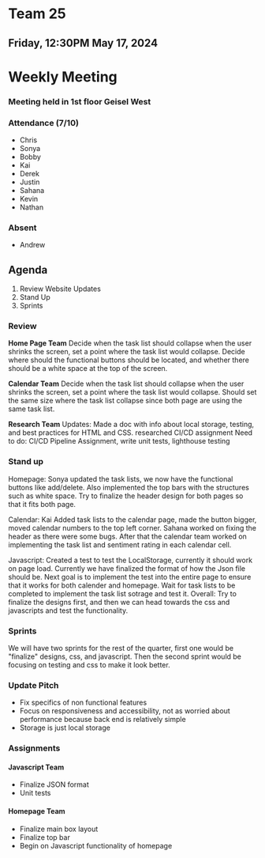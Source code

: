 # Team 25
## Friday, 12:30PM May 17, 2024

# Weekly Meeting
### Meeting held in 1st floor Geisel West

### Attendance (7/10)
- Chris
- Sonya
- Bobby
- Kai
- Derek
- Justin
- Sahana
- Kevin
- Nathan
  
### Absent
- Andrew

## Agenda
1. Review Website Updates
2. Stand Up
3. Sprints

### Review
**Home Page Team**
Decide when the task list should collapse when the user shrinks the screen, set a point where the task list would collapse.
Decide where should the functional buttons should be located, and whether there should be a white space at the top of the screen.

**Calendar Team**
Decide when the task list should collapse when the user shrinks the screen, set a point where the task list would collapse. Should set the same size where the task list collapse since both page are using the same task list.

**Research Team**
Updates: Made a doc with info about local storage, testing, and best practices for HTML and CSS. researched CI/CD assignment
Need to do: CI/CD Pipeline Assignment, write unit tests, lighthouse testing

### Stand up
Homepage:
Sonya updated the task lists, we now have the functional buttons like add/delete. Also implemented the top bars with the structures such as white space. Try to finalize the header design for both pages so that it fits both page.

Calendar:
Kai Added task lists to the calendar page, made the button bigger, moved calendar numbers to the top left corner. Sahana worked on fixing the header as there were some bugs. After that the calendar team worked on implementing the task list and sentiment rating in each calendar cell. 

Javascript:
Created a test to test the LocalStorage, currently it should work on page load. Currently we have finalized the format of how the Json file should be. Next goal is to implement the test into the entire page to ensure that it works for both calender and homepage. Wait for task lists to be completed to implement the task list sotrage and test it.
Overall: Try to finalize the designs first, and then we can head towards the css and javascripts and test the functionality.

### Sprints
We will have two sprints for the rest of the quarter, first one would be "finalize" designs, css, and javascript. Then the second sprint would be focusing on testing and css to make it look better.

### Update Pitch
- Fix specifics of non functional features
- Focus on responsiveness and accessibility, not as worried about performance because back end is relatively simple
- Storage is just local storage

### Assignments
#### Javascript Team
- Finalize JSON format
- Unit tests

#### Homepage Team
- Finalize main box layout
- Finalize top bar
- Begin on Javascript functionality of homepage
